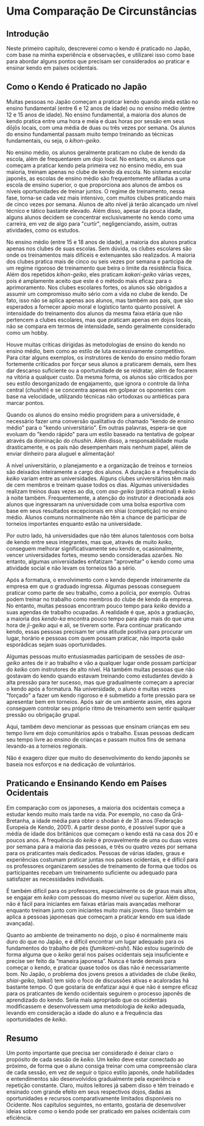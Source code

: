 # Uma Comparação De Circunstâncias

## Introdução

Neste primeiro capítulo, descreverei como o kendo é praticado no Japão, com base na minha experiência e observações, e utilizarei isso como base para abordar alguns pontos que precisam ser considerados ao praticar e ensinar kendo em países ocidentais.

## Como o Kendo é Praticado no Japão

Muitas pessoas no Japão começam a praticar kendo quando ainda estão no ensino fundamental (entre 6 e 12 anos de idade) ou no ensino médio (entre 12 e 15 anos de idade). No ensino fundamental, a maioria dos alunos de kendo pratica entre uma hora e meia e duas horas por sessão em seus dōjōs locais, com uma média de duas ou três vezes por semana. Os alunos do ensino fundamental passam muito tempo treinando as técnicas fundamentais, ou seja, o *kihon-geiko*.

No ensino médio, os alunos geralmente praticam no clube de kendo da escola, além de frequentarem um dojo local. No entanto, os alunos que começam a praticar kendo pela primeira vez no ensino médio, em sua maioria, treinam apenas no clube de kendo da escola. No sistema escolar japonês, as escolas de ensino médio são frequentemente afiliadas a uma escola de ensino superior, o que proporciona aos alunos de ambos os níveis oportunidades de treinar juntos. O regime de treinamento, nessa fase, torna-se cada vez mais intensivo, com muitos clubes praticando mais de cinco vezes por semana. Alunos de alto nível já terão alcançado um nível técnico e tático bastante elevado. Além disso, apesar da pouca idade, alguns alunos decidem se concentrar exclusivamente no kendo como uma carreira, em vez de algo para "curtir", negligenciando, assim, outras atividades, como os estudos.

No ensino médio (entre 15 e 18 anos de idade), a maioria dos alunos pratica apenas nos clubes de suas escolas. Sem dúvida, os clubes escolares são onde os treinamentos mais difíceis e extenuantes são realizados. A maioria dos clubes pratica mais de cinco ou seis vezes por semana e participa de um regime rigoroso de treinamento que beira o limite da resistência física. Além dos repetidos *kihon-geiko*, eles praticam *kakari-geiko* várias vezes, pois é amplamente aceito que este é o método mais eficaz para o aprimoramento. Nos clubes escolares fortes, os alunos são obrigados a assumir um compromisso muito sério com a vida no clube de kendo. De fato, isso não se aplica apenas aos alunos, mas também aos pais, que são esperados a fornecer apoio moral e logístico tanto quanto possível. A intensidade do treinamento dos alunos da mesma faixa etária que não pertencem a clubes escolares, mas que praticam apenas em dojos locais, não se compara em termos de intensidade, sendo geralmente considerado como um hobby.

Houve muitas críticas dirigidas às metodologias de ensino do kendo no ensino médio, bem como ao estilo de luta excessivamente competitivo. Para citar alguns exemplos, os instrutores de kendo do ensino médio foram fortemente criticados por forçar seus alunos a praticarem demais, sem lhes dar descanso suficiente ou a oportunidade de se reidratar, além de focarem na vitória a qualquer custo. Da mesma forma, os alunos são criticados por seu estilo desorganizado de engajamento, que ignora o controle da linha central (*chushin*) e se concentra apenas em golpear os oponentes com base na velocidade, utilizando técnicas não ortodoxas ou antiéticas para marcar pontos.

Quando os alunos do ensino médio progridem para a universidade, é necessário fazer uma conversão qualitativa do chamado "kendo de ensino médio" para o "kendo universitário". Em outras palavras, espera-se que evoluam do "kendo rápido" para um estilo baseado na tentativa de golpear através da dominação do *chushin*. Além disso, a responsabilidade muda drasticamente, e os pais não desempenham mais nenhum papel, além de enviar dinheiro para aluguel e alimentação!

A nível universitário, o planejamento e a organização de treinos e torneios são deixados inteiramente a cargo dos alunos. A duração e a frequência do *keiko* variam entre as universidades. Alguns clubes universitários têm mais de cem membros e treinam quase todos os dias. Algumas universidades realizam treinos duas vezes ao dia, com *asa-geiko* (prática matinal) e *keiko* à noite também. Frequentemente, a atenção do instrutor é direcionada aos alunos que ingressaram na universidade com uma bolsa esportiva com base em seus resultados excepcionais em shiai (competição) no ensino médio. Alunos comuns normalmente não têm a chance de participar de torneios importantes enquanto estão na universidade.

Por outro lado, há universidades que não têm alunos talentosos com bolsa de kendo entre seus integrantes, mas que, através de muito *keiko*, conseguem melhorar significativamente seu kendo e, ocasionalmente, vencer universidades fortes, mesmo sendo consideradas azarões. No entanto, algumas universidades enfatizam "aproveitar" o kendo como uma atividade social e não levam os torneios tão a sério.

Após a formatura, o envolvimento com o kendo depende inteiramente da empresa em que o graduado ingressa. Algumas pessoas conseguem praticar como parte de seu trabalho, como a polícia, por exemplo. Outras podem treinar no trabalho como membros do clube de kendo da empresa. No entanto, muitas pessoas encontram pouco tempo para *keiko* devido a suas agendas de trabalho ocupadas. A realidade é que, após a graduação, a maioria dos *kendo-ka* encontra pouco tempo para algo mais do que uma hora de *ji-geiko* aqui e ali, se tiverem sorte. Para continuar praticando kendo, essas pessoas precisam ter uma atitude positiva para procurar um lugar, horário e pessoas com quem possam praticar, não importa quão esporádicas sejam suas oportunidades.

Algumas pessoas muito entusiasmadas participam de sessões de *asa-geiko* antes de ir ao trabalho e vão a qualquer lugar onde possam participar do *keiko* com instrutores de alto nível. Há também muitas pessoas que não gostavam do kendo quando estavam treinando como estudantes devido à alta pressão para ter sucesso, mas que gradualmente começam a apreciar o kendo após a formatura. Na universidade, o aluno é muitas vezes "forçado" a fazer um kendo rigoroso e é submetido a forte pressão para se apresentar bem em torneios. Após sair de um ambiente assim, eles agora conseguem controlar seu próprio ritmo de treinamento sem sentir qualquer pressão ou obrigação grupal.

Aqui, também devo mencionar as pessoas que ensinam crianças em seu tempo livre em dojo comunitários após o trabalho. Essas pessoas dedicam seu tempo livre ao ensino de crianças e passam muitos fins de semana levando-as a torneios regionais.

Não é exagero dizer que muito do desenvolvimento do kendo japonês se baseia nos esforços e na dedicação de voluntários.

## Praticando e Ensinando Kendo em Países Ocidentais

Em comparação com os japoneses, a maioria dos ocidentais começa a estudar kendo muito mais tarde na vida. Por exemplo, no caso da Grã-Bretanha, a idade média para obter o shodan é de 31 anos (Federação Europeia de Kendo, 2001). A partir desse ponto, é possível supor que a média de idade dos britânicos que começam o kendo está na casa dos 20 e poucos anos. A frequência do *keiko* é provavelmente de uma ou duas vezes por semana para a maioria das pessoas, e três ou quatro vezes por semana para os praticantes mais dedicados. Pessoas de várias idades, graus e experiências costumam praticar juntas nos países ocidentais, e é difícil para os professores organizarem sessões de treinamento de forma que todos os participantes recebam um treinamento suficiente ou adequado para satisfazer as necessidades individuais.

É também difícil para os professores, especialmente os de graus mais altos, se engajar em *keiko* com pessoas do mesmo nível ou superior. Além disso, não é fácil para iniciantes em faixas etárias mais avançadas melhorar enquanto treinam junto com iniciantes muito mais jovens. (Isso também se aplica a pessoas japonesas que começam a praticar kendo em sua idade avançada).

Quanto ao ambiente de treinamento no dojo, o piso é normalmente mais duro do que no Japão, e é difícil encontrar um lugar adequado para os fundamentos do trabalho de pés (*fumikomi-ashi*). Não estou sugerindo de forma alguma que o *keiko* geral nos países ocidentais seja insuficiente e precise ser feito da “maneira japonesa”. Nunca é tarde demais para começar o kendo, e praticar quase todos os dias não é necessariamente bom. No Japão, o problema dos jovens presos a atividades de clube (*keiko, shiai-geiko, taikai*) tem sido o foco de discussões ativas e acaloradas há bastante tempo. O que gostaria de enfatizar aqui é que não é sempre eficaz para os praticantes de kendo ocidentais seguirem o processo japonês de aprendizado do kendo. Seria mais apropriado que os ocidentais modificassem e desenvolvessem uma metodologia de *keiko* adequada, levando em consideração a idade do aluno e a frequência das oportunidades de *keiko*.

## Resumo

Um ponto importante que precisa ser considerado é deixar claro o propósito de cada sessão de *keiko*. Um keiko deve estar conectado ao próximo, de forma que o aluno consiga treinar com uma compreensão clara de cada sessão, em vez de seguir o típico estilo japonês, onde habilidades e entendimentos são desenvolvidos gradualmente pela experiência e repetição constante. Claro, muitos leitores já sabem disso e têm treinado e ensinado com grande efeito em seus respectivos dojos, dadas as oportunidades e recursos comparativamente limitados disponíveis no Ocidente. Nos capítulos seguintes, no entanto, gostaria de desenvolver ideias sobre como o kendo pode ser praticado em países ocidentais com eficiência.

